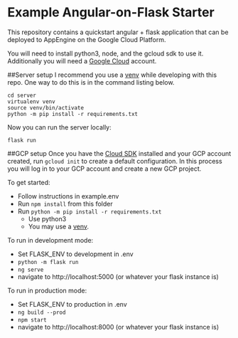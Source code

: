 # Example Angular-on-Flask Starter

This repository contains a quickstart angular + flask application that can be
deployed to AppEngine on the Google Cloud Platform.

You will need to install python3, node, and the gcloud sdk to use it.
Additionally you will need a [Google Cloud](https://console.cloud.google.com/freetrial) account.

##Server setup
I recommend you use a [venv](https://docs.python.org/3/library/venv.html) while developing with this repo.
One way to do this is in the command listing below.

```
cd server
virtualenv venv
source venv/bin/activate
python -m pip install -r requirements.txt
```

Now you can run the server locally:

```
flask run
```

##GCP setup
Once you have the [Cloud SDK](https://cloud.google.com/sdk/docs/install)
installed and your GCP account created, run `gcloud init` to create a default
configuration. In this process you will log in to your GCP account and create
a new GCP project.

To get started:

- Follow instructions in example.env
- Run `npm install` from this folder
- Run `python -m pip install -r requirements.txt`
  - Use python3
  - You may use a [venv](https://docs.python.org/3/library/venv.html).

To run in development mode:

- Set FLASK_ENV to development in .env
- `python -m flask run`
- `ng serve`
- navigate to http://localhost:5000 (or whatever your flask instance is)

To run in production mode:

- Set FLASK_ENV to production in .env
- `ng build --prod`
- `npm start`
- navigate to http://localhost:8000 (or whatever your flask instance is)
